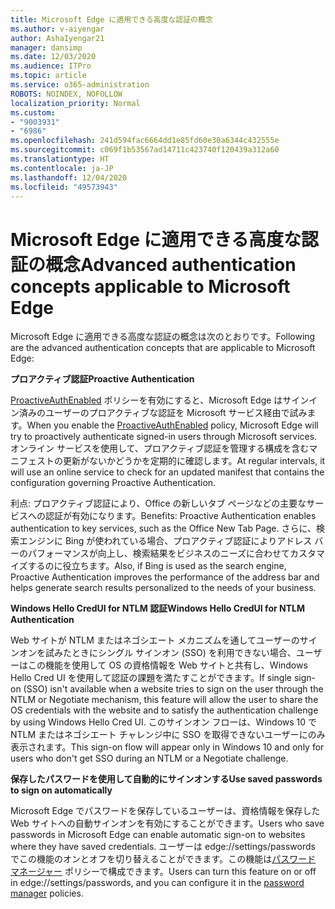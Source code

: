 ```yaml
---
title: Microsoft Edge に適用できる高度な認証の概念
ms.author: v-aiyengar
author: AshaIyengar21
manager: dansimp
ms.date: 12/03/2020
ms.audience: ITPro
ms.topic: article
ms.service: o365-administration
ROBOTS: NOINDEX, NOFOLLOW
localization_priority: Normal
ms.custom:
- "9003931"
- "6986"
ms.openlocfilehash: 241d594fac6664dd1e85fd60e30a6344c432555e
ms.sourcegitcommit: c069f1b53567ad14711c423740f120439a312a60
ms.translationtype: HT
ms.contentlocale: ja-JP
ms.lasthandoff: 12/04/2020
ms.locfileid: "49573943"
---
```

# <a name="advanced-authentication-concepts-applicable-to-microsoft-edge"></a><span data-ttu-id="9bdd5-102">Microsoft Edge に適用できる高度な認証の概念</span><span class="sxs-lookup"><span data-stu-id="9bdd5-102">Advanced authentication concepts applicable to Microsoft Edge</span></span>

<span data-ttu-id="9bdd5-103">Microsoft Edge に適用できる高度な認証の概念は次のとおりです。</span><span class="sxs-lookup"><span data-stu-id="9bdd5-103">Following are the advanced authentication concepts that are applicable to Microsoft Edge:</span></span>

<span data-ttu-id="9bdd5-104">**プロアクティブ認証**</span><span class="sxs-lookup"><span data-stu-id="9bdd5-104">**Proactive Authentication**</span></span>

<span data-ttu-id="9bdd5-105">[ProactiveAuthEnabled](https://go.microsoft.com/fwlink/?linkid=2134621) ポリシーを有効にすると、Microsoft Edge はサインイン済みのユーザーのプロアクティブな認証を Microsoft サービス経由で試みます。</span><span class="sxs-lookup"><span data-stu-id="9bdd5-105">When you enable the [ProactiveAuthEnabled](https://go.microsoft.com/fwlink/?linkid=2134621) policy, Microsoft Edge will try to proactively authenticate signed-in users through Microsoft services.</span></span> <span data-ttu-id="9bdd5-106">オンライン サービスを使用して、プロアクティブ認証を管理する構成を含むマニフェストの更新がないかどうかを定期的に確認します。</span><span class="sxs-lookup"><span data-stu-id="9bdd5-106">At regular intervals, it will use an online service to check for an updated manifest that contains the configuration governing Proactive Authentication.</span></span>

<span data-ttu-id="9bdd5-107">利点: プロアクティブ認証により、Office の新しいタブ ページなどの主要なサービスへの認証が有効になります。</span><span class="sxs-lookup"><span data-stu-id="9bdd5-107">Benefits: Proactive Authentication enables authentication to key services, such as the Office New Tab Page.</span></span> <span data-ttu-id="9bdd5-108">さらに、検索エンジンに Bing が使われている場合、プロアクティブ認証によりアドレス バーのパフォーマンスが向上し、検索結果をビジネスのニーズに合わせてカスタマイズするのに役立ちます。</span><span class="sxs-lookup"><span data-stu-id="9bdd5-108">Also, if Bing is used as the search engine, Proactive Authentication improves the performance of the address bar and helps generate search results personalized to the needs of your business.</span></span>

<span data-ttu-id="9bdd5-109">**Windows Hello CredUI for NTLM 認証**</span><span class="sxs-lookup"><span data-stu-id="9bdd5-109">**Windows Hello CredUI for NTLM Authentication**</span></span>

<span data-ttu-id="9bdd5-110">Web サイトが NTLM またはネゴシエート メカニズムを通してユーザーのサインオンを試みたときにシングル サインオン (SSO) を利用できない場合、ユーザーはこの機能を使用して OS の資格情報を Web サイトと共有し、Windows Hello Cred UI を使用して認証の課題を満たすことができます。</span><span class="sxs-lookup"><span data-stu-id="9bdd5-110">If single sign-on (SSO) isn't available when a website tries to sign on the user through the NTLM or Negotiate mechanism, this feature will allow the user to share the OS credentials with the website and to satisfy the authentication challenge by using Windows Hello Cred UI.</span></span> <span data-ttu-id="9bdd5-111">このサインオン フローは、Windows 10 で NTLM またはネゴシエート チャレンジ中に SSO を取得できないユーザーにのみ表示されます。</span><span class="sxs-lookup"><span data-stu-id="9bdd5-111">This sign-on flow will appear only in Windows 10 and only for users who don't get SSO during an NTLM or a Negotiate challenge.</span></span>

<span data-ttu-id="9bdd5-112">**保存したパスワードを使用して自動的にサインオンする**</span><span class="sxs-lookup"><span data-stu-id="9bdd5-112">**Use saved passwords to sign on automatically**</span></span>

<span data-ttu-id="9bdd5-113">Microsoft Edge でパスワードを保存しているユーザーは、資格情報を保存した Web サイトへの自動サインオンを有効にすることができます。</span><span class="sxs-lookup"><span data-stu-id="9bdd5-113">Users who save passwords in Microsoft Edge can enable automatic sign-on to websites where they have saved credentials.</span></span> <span data-ttu-id="9bdd5-114">ユーザーは edge://settings/passwords でこの機能のオンとオフを切り替えることができます。この機能は[パスワード マネージャー](https://go.microsoft.com/fwlink/?linkid=2134622) ポリシーで構成できます。</span><span class="sxs-lookup"><span data-stu-id="9bdd5-114">Users can turn this feature on or off in edge://settings/passwords, and you can configure it in the [password manager](https://go.microsoft.com/fwlink/?linkid=2134622) policies.</span></span>
